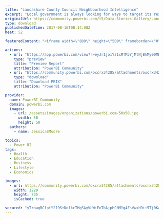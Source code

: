 ```yaml
---
title: "Lancashire County Council Neighbourhood Intelligence"
excerpt: "Local government is always looking for ways to target its resources more effectively. Lancashire County Council's business intelligence team recently"
originalUrl: https://community.powerbi.com/t5/Data-Stories-Gallery/Lancashire-County-Council-Neighbourhood-Intelligence/m-p/232538
type: download
publishedDateTime: 2017-08-16T08:14:00Z
heat: 52

featuredContent: "<iframe width=\"800\" height=\"500\" frameborder=\"0\" src=\"https://app.powerbi.com/view?r=eyJrIjoiYzIxMTM3YjMtNjBhMy00MDg4LTk4NmEtMzgzYzhkMjM2YmFiIiwidCI6IjlmNjgzZTI2LWQ4YjktNDYwOS05ZWM0LWUxYTM2ZTRiYjRkMiIsImMiOjh9\"></iframe>"

actions:
  - url: "https://app.powerbi.com/view?r=eyJrIjoiYzIxMTM3YjMtNjBhMy00MDg4LTk4NmEtMzgzYzhkMjM2YmFiIiwidCI6IjlmNjgzZTI2LWQ4YjktNDYwOS05ZWM0LWUxYTM2ZTRiYjRkMiIsImMiOjh9"
    type: "preview"
    title: "Preview Report"
    attribution: "PowerBI Community"
  - url: "https://community.powerbi.com/oxcrx34285/attachments/oxcrx34285/DataStoriesGallery/1014/2/Neighbourhood%20Intelligence%20introductionv2.pbix"
    type: "download"
    title: "Download PBIX"
    attribution: "PowerBI Community"

provider:
  name: PowerBI Community
  domain: powerbi.com
  images:
    - url: /assets/images/organizations/powerbi.com-50x50.jpg
      width: 50
      height: 50
  authors:
    - name: JessicaBMoore

topics:
  - Power BI
tags:
  - Health
  - Education
  - Business
  - Lifestyle
  - Economics

images:
  - url: https://community.powerbi.com/oxcrx34285/attachments/oxcrx34285/DataStoriesGallery/1014/1/Neighbourhood%20Intelligence.jpg
    width: 1229
    height: 735
    isCached: true

secured: "yTroaqBCfptY219S+Do1kcTMgSAyVLWiEoTbAjpHCNMYg4ZsVwxH9ii5Tj0K4zkQGbiisxT02d0M84NSRCBCCejllxKvo2YmmrjeCZ/iH1g6SUe61DkIJK1xyfzF2yKJvelUrtSVM8xVvI/FjtDwRGzuJLKAxwYd8pL80ML1kVv/tgA0Bd5VE1dblkzNxUxtwTfN0NXrGx0K0jTp3aE5WUbEk2x5nnme3qkIVDrix+7epeRAR7GY1m4oR5AbhmAAY+JKXis8Wf5xLKdKSpECo/T0fwax5AsVwgeuR74UoiTSIsAw0HmOAgD4GWhNtuB9m1mSIzv08cg6rS3+Uq+3Bp+aSvOZRkZt3BOyMBHfPaTtX9Q1/eGYmYTiwWyxh5ZUMZT7vGVsRDz5ou3qYdPRRXPsC00VcdziZRoG0td7Jlg=;K4h/xzQPQdNvvAXf2M26wA=="
---
```


